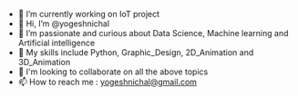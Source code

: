 - 🔭 I’m currently working on IoT project
- 👋 Hi, I’m @yogeshnichal
- 👀 I’m passionate and curious about Data Science, Machine learning and Artificial intelligence
- 🌱 My skills include Python, Graphic_Design, 2D_Animation and 3D_Animation
- 💞 I'm looking to collaborate on all the above topics
- 📫 How to reach me : yogeshnichal@gmail.com


